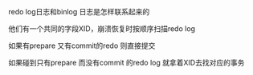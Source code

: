  redo log日志和binlog 日志是怎样联系起来的

他们有一个共同的字段XID，崩溃恢复时按顺序扫描redo log 

如果有prepare 又有commit的redo 则直接提交

如果碰到只有prepare 而没有commit 的redo log 就拿着XID去找对应的事务